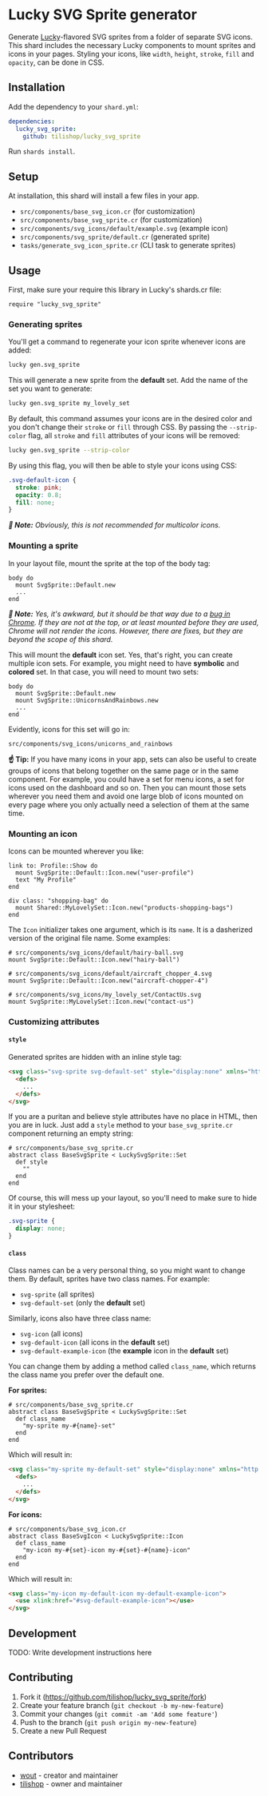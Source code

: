# Lucky SVG Sprite generator

Generate [Lucky](https://luckyframework.org/)-flavored SVG sprites from a 
folder of separate SVG icons. This shard includes the necessary Lucky components
to mount sprites and icons in your pages. Styling your icons, like `width`, 
`height`, `stroke`, `fill` and `opacity`, can be done in CSS.

## Installation

Add the dependency to your `shard.yml`:

```yaml
dependencies:
  lucky_svg_sprite:
    github: tilishop/lucky_svg_sprite
```

Run `shards install`.

## Setup

At installation, this shard will install a few files in your app.
- `src/components/base_svg_icon.cr` (for customization)
- `src/components/base_svg_sprite.cr` (for customization)
- `src/components/svg_icons/default/example.svg` (example icon)
- `src/components/svg_sprite/default.cr` (generated sprite)
- `tasks/generate_svg_icon_sprite.cr` (CLI task to generate sprites)

## Usage

First, make sure your require this library in Lucky's shards.cr file:

```crystal
require "lucky_svg_sprite"
```

### Generating sprites

You'll get a command to regenerate your icon sprite whenever icons are added:

```bash
lucky gen.svg_sprite
```

This will generate a new sprite from the **default** set. Add the name of the
set you want to generate:

```bash
lucky gen.svg_sprite my_lovely_set
```

By default, this command assumes your icons are in the desired color and you 
don't change their `stroke` or `fill` through CSS. By passing the
`--strip-color` flag, all `stroke` and `fill` attributes of your icons will be 
removed:

```bash
lucky gen.svg_sprite --strip-color
```

By using this flag, you will then be able to style your icons using CSS:

```css
.svg-default-icon {
  stroke: pink;
  opacity: 0.8;
  fill: none;
}
```

*__📄️ Note:__ Obviously, this is not recommended for multicolor icons.*

### Mounting a sprite

In your layout file, mount the sprite at the top of the body tag:

```crystal
body do
  mount SvgSprite::Default.new
  ...
end
```

*__📄️ Note:__ Yes, it's awkward, but it should be that way due to a
[bug in Chrome](https://bugs.chromium.org/p/chromium/issues/detail?id=349175).
If they are not at the top, or at least mounted before they are used, Chrome
will not render the icons. However, there are fixes, but they are beyond the
scope of this shard.*

This will mount the **default** icon set. Yes, that's right, you can create
multiple icon sets. For example, you might need to have **symbolic** and 
**colored** set. In that case, you will need to mount two sets:

```crystal
body do
  mount SvgSprite::Default.new
  mount SvgSprite::UnicornsAndRainbows.new
  ...
end
```

Evidently, icons for this set will go in:

```
src/components/svg_icons/unicorns_and_rainbows
```

__☝ Tip:__ If you have many icons in your app, sets can also be useful to
create groups of icons that belong together on the same page or in the same
component. For example, you could have a set for menu icons, a set for icons
used on the dashboard and so on. Then you can mount those sets wherever you need
them and avoid one large blob of icons mounted on every page where you only
actually need a selection of them at the same time.

### Mounting an icon

Icons can be mounted wherever you like:

```crystal
link to: Profile::Show do
  mount SvgSprite::Default::Icon.new("user-profile")
  text "My Profile"
end

div class: "shopping-bag" do
  mount Shared::MyLovelySet::Icon.new("products-shopping-bags")
end
```

The `Icon` initializer takes one argument, which is its `name`. It is a
dasherized version of the original file name. Some examples:

```crystal
# src/components/svg_icons/default/hairy-ball.svg
mount SvgSprite::Default::Icon.new("hairy-ball")

# src/components/svg_icons/default/aircraft_chopper_4.svg
mount SvgSprite::Default::Icon.new("aircraft-chopper-4")

# src/components/svg_icons/my_lovely_set/ContactUs.svg
mount SvgSprite::MyLovelySet::Icon.new("contact-us")
```

### Customizing attributes

#### `style`

Generated sprites are hidden with an inline style tag:

```html
<svg class="svg-sprite svg-default-set" style="display:none" xmlns="http://www.w3.org/2000/svg">
  <defs>
    ...
  </defs>
</svg>
```

If you are a puritan and believe style attributes have no place in HTML, then
you are in luck. Just add a `style` method to your `base_svg_sprite.cr`
component returning an empty string:

```crystal
# src/components/base_svg_sprite.cr
abstract class BaseSvgSprite < LuckySvgSprite::Set
  def style
    ""
  end
end
```

Of course, this will mess up your layout, so you'll need to make sure to hide it
in your stylesheet:

```css
.svg-sprite {
  display: none;
}
```

#### `class`

Class names can be a very personal thing, so you might want to change them. By
default, sprites have two class names. For example:
- `svg-sprite` (all sprites)
- `svg-default-set` (only the **default** set)

Similarly, icons also have three class name:
- `svg-icon` (all icons)
- `svg-default-icon` (all icons in the **default** set)
- `svg-default-example-icon` (the **example** icon in the **default** set)

You can change them by adding a method called `class_name`, which returns the
class name you prefer over the default one.

**For sprites:**

```crystal
# src/components/base_svg_sprite.cr
abstract class BaseSvgSprite < LuckySvgSprite::Set
  def class_name
    "my-sprite my-#{name}-set"
  end
end
```

Which will result in:

```html
<svg class="my-sprite my-default-set" style="display:none" xmlns="http://www.w3.org/2000/svg">
  <defs>
    ...
  </defs>
</svg>
```

**For icons:**

```crystal
# src/components/base_svg_icon.cr
abstract class BaseSvgIcon < LuckySvgSprite::Icon
  def class_name
    "my-icon my-#{set}-icon my-#{set}-#{name}-icon"
  end
end
```

Which will result in:

```html
<svg class="my-icon my-default-icon my-default-example-icon">
  <use xlink:href="#svg-default-example-icon"></use>
</svg>
```

## Development

TODO: Write development instructions here

## Contributing

1. Fork it (https://github.com/tilishop/lucky_svg_sprite/fork)
2. Create your feature branch (`git checkout -b my-new-feature`)
3. Commit your changes (`git commit -am 'Add some feature'`)
4. Push to the branch (`git push origin my-new-feature`)
5. Create a new Pull Request

## Contributors

- [wout](https://github.com/wout) - creator and maintainer
- [tilishop](https://github.com/tilishop) - owner and maintainer

